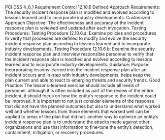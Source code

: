 PCI DSS 4_0_1 Requirement Control 12.10.6 Defined Approach Requirements: The security incident response plan is modified and evolved according to lessons learned and to incorporate industry developments. Customized Approach Objective: The effectiveness and accuracy of the incident response plan is reviewed and updated after each invocation. Testing Procedures: Testing Procedure 12.10.6.a: Examine policies and procedures to verify that processes are defined to modify and evolve the security incident response plan according to lessons learned and to incorporate industry developments. Testing Procedure 12.10.6.b: Examine the security incident response plan and interview responsible personnel to verify that the incident response plan is modified and evolved according to lessons learned and to incorporate industry developments. Guidance: Purpose: Incorporating lessons learned into the incident response plan after an incident occurs and in-step with industry developments, helps keep the plan current and able to react to emerging threats and security trends. Good Practice: The lessons-learned exercise should include all levels of personnel. although it is often included as part of the review of the entire incident, it should focus on how the entity’s response to the incident could be improved. it is important to not just consider elements of the response that did not have the planned outcomes but also to understand what worked well and whether lessons from those elements that worked well can be applied to areas of the plan that did not. another way to optimize an entity’s incident response plan is to understand the attacks made against other organizations and use that information to fine-tune the entity’s detection, containment, mitigation, or recovery procedures.